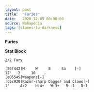 ```yaml
---
layout: post
title:  "Furies"
date:   2020-12-05 00:00:00
source: Wahapedia
tags: [slaves-to-darkness]
---
```


**Furies**

**Stat Block**
```
2/2 Fury
```

```
[56f442]M     W     B     Sa    [-]
12"   2     10    -     
[e85545]Weapons[-]
[c6c930]Razor-sharp Dagger and Claws[-]
1"     A:2    H:4+   W:3+   R:-1   D:1   
```
    